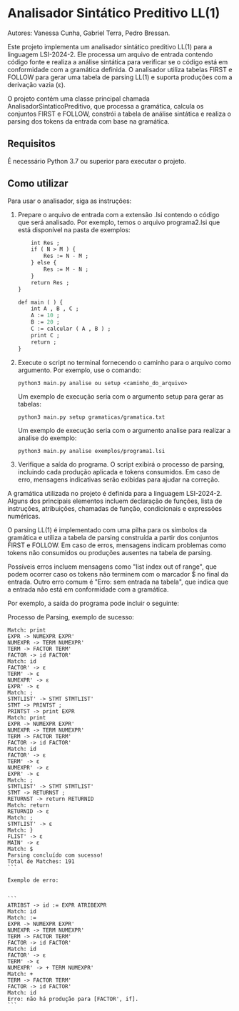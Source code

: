 # Analisador Sintático Preditivo LL(1)

Autores: Vanessa Cunha, Gabriel Terra, Pedro Bressan.

Este projeto implementa um analisador sintático preditivo LL(1) para a linguagem LSI-2024-2. Ele processa um arquivo de entrada contendo código fonte e realiza a análise sintática para verificar se o código está em conformidade com a gramática definida. O analisador utiliza tabelas FIRST e FOLLOW para gerar uma tabela de parsing LL(1) e suporta produções com a derivação vazia (ε).

O projeto contém uma classe principal chamada AnalisadorSintaticoPreditivo, que processa a gramática, calcula os conjuntos FIRST e FOLLOW, constrói a tabela de análise sintática e realiza o parsing dos tokens da entrada com base na gramática.

## Requisitos

É necessário Python 3.7 ou superior para executar o projeto.

## Como utilizar

Para usar o analisador, siga as instruções:

1. Prepare o arquivo de entrada com a extensão .lsi contendo o código que será analisado. Por exemplo, temos o arquivo programa2.lsi que está disponível na pasta de exemplos:

   ```def calcular ( int N , int M ) {
       int Res ;
       if ( N > M ) {
           Res := N - M ;
       } else {
           Res := M - N ;
       }
       return Res ;
   }

   def main ( ) {
       int A , B , C ;
       A := 10 ;
       B := 20 ;
       C := calcular ( A , B ) ;
       print C ;
       return ;
   }
2. Execute o script no terminal fornecendo o caminho para o arquivo como argumento. Por exemplo, use o comando:

   `python3 main.py analise ou setup <caminho_do_arquivo>`

   Um exemplo de execução seria com o argumento setup para gerar as tabelas:

    `python3 main.py setup gramaticas/gramatica.txt`

   Um exemplo de execução seria com o argumento analise para realizar a analise do exemplo:

   `python3 main.py analise exemplos/programa1.lsi`

3. Verifique a saída do programa. O script exibirá o processo de parsing, incluindo cada produção aplicada e tokens consumidos. Em caso de erro, mensagens indicativas serão exibidas para ajudar na correção.

A gramática utilizada no projeto é definida para a linguagem LSI-2024-2. Alguns dos principais elementos incluem declaração de funções, lista de instruções, atribuições, chamadas de função, condicionais e expressões numéricas.

O parsing LL(1) é implementado com uma pilha para os símbolos da gramática e utiliza a tabela de parsing construída a partir dos conjuntos FIRST e FOLLOW. Em caso de erros, mensagens indicam problemas como tokens não consumidos ou produções ausentes na tabela de parsing. 

Possíveis erros incluem mensagens como "list index out of range", que podem ocorrer caso os tokens não terminem com o marcador $ no final da entrada. Outro erro comum é "Erro: sem entrada na tabela", que indica que a entrada não está em conformidade com a gramática.

Por exemplo, a saída do programa pode incluir o seguinte:

Processo de Parsing, exemplo de sucesso:

````
Match: print
EXPR -> NUMEXPR EXPR'
NUMEXPR -> TERM NUMEXPR'
TERM -> FACTOR TERM'
FACTOR -> id FACTOR'
Match: id
FACTOR' -> ε
TERM' -> ε
NUMEXPR' -> ε
EXPR' -> ε
Match: ;
STMTLIST' -> STMT STMTLIST'
STMT -> PRINTST ;
PRINTST -> print EXPR
Match: print
EXPR -> NUMEXPR EXPR'
NUMEXPR -> TERM NUMEXPR'
TERM -> FACTOR TERM'
FACTOR -> id FACTOR'
Match: id
FACTOR' -> ε
TERM' -> ε
NUMEXPR' -> ε
EXPR' -> ε
Match: ;
STMTLIST' -> STMT STMTLIST'
STMT -> RETURNST ;
RETURNST -> return RETURNID
Match: return
RETURNID -> ε
Match: ;
STMTLIST' -> ε
Match: }
FLIST' -> ε
MAIN' -> ε
Match: $
Parsing concluído com sucesso!
Total de Matches: 191
```

Exemplo de erro:


```
ATRIBST -> id := EXPR ATRIBEXPR
Match: id
Match: :=
EXPR -> NUMEXPR EXPR'
NUMEXPR -> TERM NUMEXPR'
TERM -> FACTOR TERM'
FACTOR -> id FACTOR'
Match: id
FACTOR' -> ε
TERM' -> ε
NUMEXPR' -> + TERM NUMEXPR'
Match: +
TERM -> FACTOR TERM'
FACTOR -> id FACTOR'
Match: id
Erro: não há produção para [FACTOR', if].
```
